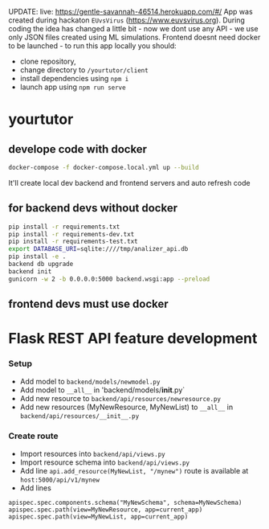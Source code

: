 UPDATE:
live: https://gentle-savannah-46514.herokuapp.com/#/
App was created during hackaton `EUvsVirus` (https://www.euvsvirus.org).
During coding the idea has changed a little bit - now we dont use any API - we use only JSON files created using ML simulations. Frontend doesnt need docker to be launched - to run this app locally you should:
- clone repository,
- change directory to `/yourtutor/client`
- install dependencies using `npm i`
- launch app using `npm run serve`

# yourtutor
## develope code with docker
```bash
docker-compose -f docker-compose.local.yml up --build
```
It'll create local dev backend and frontend servers and auto refresh code 
## for backend devs without docker
```bash
pip install -r requirements.txt
pip install -r requirements-dev.txt
pip install -r requirements-test.txt
export DATABASE_URI=sqlite:////tmp/analizer_api.db
pip install -e .
backend db upgrade
backend init
gunicorn -w 2 -b 0.0.0.0:5000 backend.wsgi:app --preload
```

## frontend devs must use docker

# Flask REST API feature development 
### Setup
- Add model to `backend/models/newmodel.py`
- Add model to `__all__` in 'backend/models/__init__.py`
- Add new resource to `backend/api/resources/newresource.py`
- Add new resources (MyNewResource, MyNewList) to `__all__` in `backend/api/resources/__init__.py`
### Create route
- Import resources into `backend/api/views.py`
- Import resource schema into `backend/api/views.py`
- Add line `api.add_resource(MyNewList, "/mynew")` route is available at `host:5000/api/v1/mynew`
- Add lines 
```
apispec.spec.components.schema("MyNewSchema", schema=MyNewSchema)
apispec.spec.path(view=MyNewResource, app=current_app)
apispec.spec.path(view=MyNewList, app=current_app)
```
